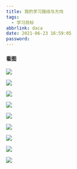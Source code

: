 ```yaml
---
title: 我的学习路线与方向
tags:
  - 学习目标
abbrlink: daca
date: 2021-06-23 16:59:05
password:
---
```




#### 看图



![](https://cdn.jsdelivr.net/gh/Axieyun/cdn@1.5/_pots/学习路线9.png)



![](https://cdn.jsdelivr.net/gh/Axieyun/cdn@1.5/_pots/学习路线8.png)



![](https://cdn.jsdelivr.net/gh/Axieyun/cdn@1.5/_pots/学习路线7.png)



![](https://cdn.jsdelivr.net/gh/Axieyun/cdn@1.5/_pots/学习路线6.png)



![](https://cdn.jsdelivr.net/gh/Axieyun/cdn@1.5/_pots/学习路线5.png)



![](https://cdn.jsdelivr.net/gh/Axieyun/cdn@1.5/_pots/学习路线4.png)



![](https://cdn.jsdelivr.net/gh/Axieyun/cdn@1.5/_pots/学习路线3.png)



![](https://cdn.jsdelivr.net/gh/Axieyun/cdn@1.5/_pots/学习路线2.png)



![](https://cdn.jsdelivr.net/gh/Axieyun/cdn@1.5/_pots/学习路线1.png)
